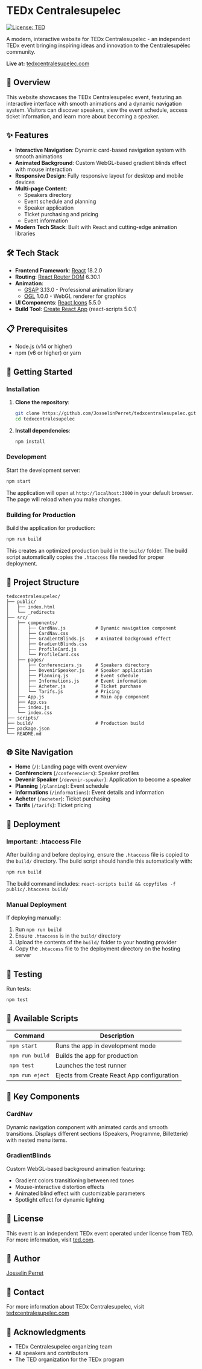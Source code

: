 # TEDx Centralesupelec

[![License: TED](https://img.shields.io/badge/License-TED-red.svg)](https://www.ted.com/)

A modern, interactive website for TEDx Centralesupelec - an independent TEDx event bringing inspiring ideas and innovation to the Centralesupélec community.

**Live at:** [tedxcentralesupelec.com](https://tedxcentralesupelec.com)

## 🎯 Overview

This website showcases the TEDx Centralesupelec event, featuring an interactive interface with smooth animations and a dynamic navigation system. Visitors can discover speakers, view the event schedule, access ticket information, and learn more about becoming a speaker.

## ✨ Features

- **Interactive Navigation**: Dynamic card-based navigation system with smooth animations
- **Animated Background**: Custom WebGL-based gradient blinds effect with mouse interaction
- **Responsive Design**: Fully responsive layout for desktop and mobile devices
- **Multi-page Content**:
  - Speakers directory
  - Event schedule and planning
  - Speaker application
  - Ticket purchasing and pricing
  - Event information
- **Modern Tech Stack**: Built with React and cutting-edge animation libraries

## 🛠️ Tech Stack

- **Frontend Framework**: [React](https://react.dev/) 18.2.0
- **Routing**: [React Router DOM](https://reactrouter.com/) 6.30.1
- **Animation**:
  - [GSAP](https://greensock.com/gsap/) 3.13.0 - Professional animation library
  - [OGL](https://ogl.dev/) 1.0.0 - WebGL renderer for graphics
- **UI Components**: [React Icons](https://react-icons.github.io/react-icons/) 5.5.0
- **Build Tool**: [Create React App](https://create-react-app.dev/) (react-scripts 5.0.1)

## 📋 Prerequisites

- Node.js (v14 or higher)
- npm (v6 or higher) or yarn

## 🚀 Getting Started

### Installation

1. **Clone the repository**:

   ```bash
   git clone https://github.com/JosselinPerret/tedxcentralesupelec.git
   cd tedxcentralesupelec
   ```

2. **Install dependencies**:

   ```bash
   npm install
   ```

### Development

Start the development server:

```bash
npm start
```

The application will open at `http://localhost:3000` in your default browser. The page will reload when you make changes.

### Building for Production

Build the application for production:

```bash
npm run build
```

This creates an optimized production build in the `build/` folder. The build script automatically copies the `.htaccess` file needed for proper deployment.

## 📁 Project Structure

```text
tedxcentralesupelec/
├── public/
│   ├── index.html
│   └── _redirects
├── src/
│   ├── components/
│   │   ├── CardNav.js           # Dynamic navigation component
│   │   ├── CardNav.css
│   │   ├── GradientBlinds.js    # Animated background effect
│   │   ├── GradientBlinds.css
│   │   ├── ProfileCard.js
│   │   └── ProfileCard.css
│   ├── pages/
│   │   ├── Conferenciers.js     # Speakers directory
│   │   ├── DevenirSpeaker.js    # Speaker application
│   │   ├── Planning.js          # Event schedule
│   │   ├── Informations.js      # Event information
│   │   ├── Acheter.js           # Ticket purchase
│   │   └── Tarifs.js            # Pricing
│   ├── App.js                   # Main app component
│   ├── App.css
│   ├── index.js
│   └── index.css
├── scripts/
├── build/                       # Production build
├── package.json
└── README.md
```

## 🌐 Site Navigation

- **Home** (`/`): Landing page with event overview
- **Conférenciers** (`/conferenciers`): Speaker profiles
- **Devenir Speaker** (`/devenir-speaker`): Application to become a speaker
- **Planning** (`/planning`): Event schedule
- **Informations** (`/informations`): Event details and information
- **Acheter** (`/acheter`): Ticket purchasing
- **Tarifs** (`/tarifs`): Ticket pricing

## 🚀 Deployment

### Important: .htaccess File

After building and before deploying, ensure the `.htaccess` file is copied to the `build/` directory. The build script should handle this automatically with:

```bash
npm run build
```

The build command includes: `react-scripts build && copyfiles -f public/.htaccess build/`

### Manual Deployment

If deploying manually:

1. Run `npm run build`
2. Ensure `.htaccess` is in the `build/` directory
3. Upload the contents of the `build/` folder to your hosting provider
4. Copy the `.htaccess` file to the deployment directory on the hosting server

## 🧪 Testing

Run tests:

```bash
npm test
```

## 📝 Available Scripts

| Command | Description |
|---------|-------------|
| `npm start` | Runs the app in development mode |
| `npm run build` | Builds the app for production |
| `npm test` | Launches the test runner |
| `npm run eject` | Ejects from Create React App configuration |

## 🎨 Key Components

### CardNav

Dynamic navigation component with animated cards and smooth transitions. Displays different sections (Speakers, Programme, Billetterie) with nested menu items.

### GradientBlinds

Custom WebGL-based background animation featuring:

- Gradient colors transitioning between red tones
- Mouse-interactive distortion effects
- Animated blind effect with customizable parameters
- Spotlight effect for dynamic lighting

## 📄 License

This event is an independent TEDx event operated under license from TED. For more information, visit [ted.com](https://www.ted.com/).

## 👤 Author

[Josselin Perret](https://github.com/JosselinPerret)

## 📧 Contact

For more information about TEDx Centralesupelec, visit [tedxcentralesupelec.com](https://tedxcentralesupelec.com)

## 🙏 Acknowledgments

- TEDx Centralesupelec organizing team
- All speakers and contributors
- The TED organization for the TEDx program
